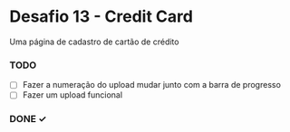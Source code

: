 # Desafio 13 - Credit Card

Uma página de cadastro de cartão de crédito

### TODO

- [ ] Fazer a numeração do upload mudar junto com a barra de progresso
- [ ] Fazer um upload funcional

### DONE ✓

<!-- - [x] Done -->
